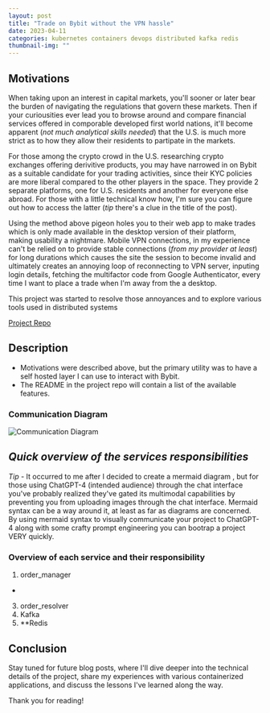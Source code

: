 ```yaml
---
layout: post
title: "Trade on Bybit without the VPN hassle"
date: 2023-04-11
categories: kubernetes containers devops distributed kafka redis
thumbnail-img: ""
---
```


## Motivations

When taking upon an interest in capital markets, you'll sooner or later bear the burden of navigating the regulations that govern these markets. Then if your curiousities ever lead you to browse around and compare financial services offered in comporable developed first world nations, it'll become apparent (*not much analytical skills needed*) that the U.S. is much more strict as to how they allow their residents to partipate in the markets.

For those among the crypto crowd in the U.S. researching crypto exchanges offering derivitive products, you may have narrowed in on Bybit as a suitable candidate for your trading activities, since their KYC policies are more liberal compared to the other players in the space. They provide 2 separate platforms, one for U.S. residents and another for everyone else abroad. For those with a little technical know how, I'm sure you can figure out how to access the latter (*tip* there's a clue in the title of the post).

Using the method above pigeon holes you to their web app to make trades which is only made available in the desktop version of their platform, making usability a nightmare. Mobile VPN connections, in my experience can't be relied on to provide stable connections (*from my provider at least*) for long durations which causes the site the session to become invalid and ultimately creates an annoying loop of reconnecting to VPN server, inputing login details, fetching the multifactor code from Google Authenticator, every time I want to place a trade when I'm away from the a desktop.

This project was started to resolve those annoyances and to explore various tools used in distributed systems

[Project Repo](https://github.com/lfang615/bybit-service)

## Description
 
- Motivations were described above, but the primary utility was to have a self hosted layer I can use to interact with Bybit.
- The README in the project repo will contain a list of the available features.

### Communication Diagram
![Communication Diagram](img/mermaid-diagram-2023-05-16-111330.svg)


## _Quick overview of the services responsibilities_

*Tip* - It occurred to me after I decided to create a mermaid diagram , but for those using ChatGPT-4 (intended audience) through the chat interface you've probably realized they've gated its multimodal capabilities by preventing you from uploading images through the chat interface. Mermaid syntax can be a way around it, at least as far as diagrams are concerned. By using mermaid syntax to visually communicate your project to ChatGPT-4 along with some crafty prompt engineering you can bootrap a project VERY quickly.

### Overview of each service and their responsibility

1. order_manager
  - 
3. order_resolver
4. Kafka
5. **Redis 




## Conclusion


Stay tuned for future blog posts, where I'll dive deeper into the technical details of the project, share my experiences with various containerized applications, and discuss the lessons I've learned along the way.

Thank you for reading!

